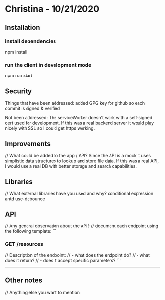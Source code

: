 # Christina - 10/21/2020

## Installation

### install dependencies

npm install

### run the client in development mode

npm run start

## Security

Things that have been addressed:
added GPG key for github so each commit is signed & verified

Not been addressed:
The serviceWorker doesn't work with a self-signed cert used for development.
If this was a real backend server it would play nicely with SSL so I could get https working.

## Improvements

// What could be added to the app / API?
Since the API is a mock it uses simplistic data structures to lookup and store file data. If this was a real API, I would use a real DB with better storage and search capabilities.

## Libraries

// What external libraries have you used and why?
conditional expression
antd
use-debounce

## API

// Any general observation about the API?
// document each endpoint using the following template: ```

### GET /resources

// Description of the endpoint:
// - what does the endpoint do?
// - what does it return?
// - does it accept specific parameters? ```

---

## Other notes

// Anything else you want to mention

